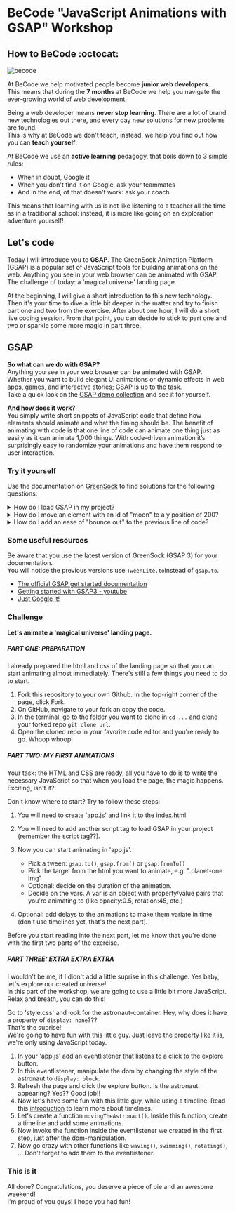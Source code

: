 # BeCode "JavaScript Animations with GSAP" Workshop

## How to BeCode :octocat:

![becode](./images/spreadtheword.png)

At BeCode we help motivated people become **junior web developers**.  
This means that during the **7 months** at BeCode we help you navigate the ever-growing world of web development.

Being a web developer means **never stop learning**. There are a lot of brand new technologies out there, and every day new solutions for new problems are found.  
This is why at BeCode we don't teach, instead, we help you find out how you can **teach yourself**.

At BeCode we use an **active learning** pedagogy, that boils down to 3 simple rules:

- When in doubt, Google it
- When you don't find it on Google, ask your teammates
- And in the end, of that doesn't work: ask your coach

This means that learning with us is not like listening to a teacher all the time as in a traditional school: instead, it is more like going on an exploration adventure yourself!

## Let's code

Today I will introduce you to **GSAP**. The GreenSock Animation Platform (GSAP) is a popular set of JavaScript tools for building animations on the web. Anything you see in your web browser can be animated with GSAP.  
The challenge of today: a 'magical universe' landing page.

At the beginning, I will give a short introduction to this new technology.  
Then it's your time to dive a little bit deeper in the matter and try to finish part one and two from the exercise.
After about one hour, I will do a short live coding session. From that point, you can decide to stick to part one and two or sparkle some more magic in part three.

## GSAP

**So what can we do with GSAP?**  
Anything you see in your web browser can be animated with GSAP. Whether you want to build elegant UI animations or dynamic effects in web apps, games, and interactive stories; GSAP is up to the task.  
Take a quick look on the [GSAP demo collection](https://codepen.io/collection/ANaOod) and see it for yourself.

**And how does it work?**  
You simply write short snippets of JavaScript code that define how elements should animate and what the timing should be. The benefit of animating with code is that one line of code can animate one thing just as easily as it can animate 1,000 things. With code-driven animation it’s surprisingly easy to randomize your animations and have them respond to user interaction.

### Try it yourself

Use the documentation on [GreenSock](https://greensock.com/get-started/) to find solutions for the following questions:

<details><summary>How do I load GSAP in my project?</summary>

```js
// Use a script tag like this:
<script src="https://cdnjs.cloudflare.com/ajax/libs/gsap/3.5.1/gsap.min.js"></script>
```

</details>

<details><summary>How do I move an element with an id of "moon" to a y position of 200?</summary>

```js
gsap.to('#moon', { duration: 1, y: 200 });
```

</details>

<details><summary>How do I add an ease of "bounce out" to the previous line of code?</summary>

```js
gsap.to('#moon', { duration: 1, ease: 'bounce.out', y: 200 });
```

</details>

### Some useful resources

Be aware that you use the latest version of GreenSock (GSAP 3) for your documentation.  
You will notice the previous versions use `TweenLite.to`instead of `gsap.to`.

- [The official GSAP get started documentation](https://greensock.com/get-started/)
- [Getting started with GSAP3 - youtube](https://www.youtube.com/watch?v=M4GCT-2kaoo)
- [Just Google it!](https://www.google.com)

### Challenge

**Let's animate a 'magical universe' landing page.**

##### PART ONE: PREPARATION

I already prepared the html and css of the landing page so that you can start animating almost immediately.
There's still a few things you need to do to start.

1. Fork this repository to your own Github. In the top-right corner of the page, click Fork.
2. On GitHub, navigate to your fork an copy the code.
3. In the terminal, go to the folder you want to clone in `cd ...` and clone your forked repo `git clone url`.
4. Open the cloned repo in your favorite code editor and you're ready to go. Whoop whoop!

##### PART TWO: MY FIRST ANIMATIONS

Your task: the HTML and CSS are ready, all you have to do is to write the necessary JavaScript so that when you load the page, the magic happens. Exciting, isn't it?!

Don't know where to start? Try to follow these steps:

1. You will need to create 'app.js' and link it to the index.html
2. You will need to add another script tag to load GSAP in your project (remember the script tag??).
3. Now you can start animating in 'app.js'.

   - Pick a tween: `gsap.to()`, `gsap.from()` or `gsap.fromTo()`
   - Pick the target from the html you want to animate, e.g. ".planet-one img"
   - Optional: decide on the duration of the animation.
   - Decide on the vars. A var is an object with property/value pairs that you're animating to (like opacity:0.5, rotation:45, etc.)

4. Optional: add delays to the animations to make them variate in time (don't use timelines yet, that's the next part).

Before you start reading into the next part, let me know that you're done with the first two parts of the exercise.

##### PART THREE: EXTRA EXTRA EXTRA

I wouldn't be me, if I didn't add a little suprise in this challenge. Yes baby, let's explore our created universe!  
In this part of the workshop, we are going to use a little bit more JavaScript. Relax and breath, you can do this!

Go to 'style.css' and look for the astronaut-container. Hey, why does it have a property of `display: none`???  
That's the suprise!  
We're going to have fun with this little guy. Just leave the property like it is, we're only using JavaScript today.

1. In your 'app.js' add an eventlistener that listens to a click to the explore button.
2. In this eventlistener, manipulate the dom by changing the style of the astronaut to `display: block`.
3. Refresh the page and click the explore button. Is the astronaut appearing? Yes?? Good job!!
4. Now let's have some fun with this little guy, while using a timeline. Read this [introduction](https://greensock.com/docs/v3/GSAP/Timeline) to learn more about timelines.
5. Let's create a function `movingTheAstronaut()`. Inside this function, create a timeline and add some animations.
6. Now invoke the function inside the eventlistener we created in the first step, just after the dom-manipulation.
7. Now go crazy with other functions like `waving()`, `swimming()`, `rotating()`, ... Don't forget to add them to the eventlistener.

### This is it

All done? Congratulations, you deserve a piece of pie and an awesome weekend!  
I'm proud of you guys! I hope you had fun!
